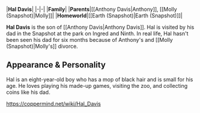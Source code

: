 |**Hal Davis**|
|-|-|
|**Family**|
|**Parents**|[[Anthony Davis\|Anthony]], [[Molly (Snapshot)\|Molly]]|
|**Homeworld**|[[Earth (Snapshot)\|Earth (Snapshot)]]|

**Hal Davis** is the son of [[Anthony Davis\|Anthony Davis]]. Hal is visited by his dad in the Snapshot at the park on Ingred and Ninth. In real life, Hal hasn't been seen his dad for six months because of Anthony's and [[Molly (Snapshot)\|Molly's]] divorce.

## Appearance & Personality
Hal is an eight-year-old boy who has a mop of black hair and is small for his age. He loves playing his made-up games, visiting the zoo, and collecting coins like his dad. 



https://coppermind.net/wiki/Hal_Davis